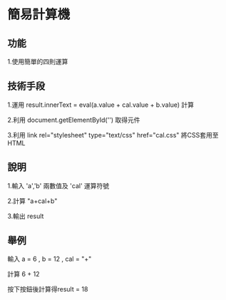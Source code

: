 # 簡易計算機

## 功能

1.使用簡單的四則運算

## 技術手段

1.運用 result.innerText = eval(a.value + cal.value + b.value) 計算

2.利用 document.getElementById('') 取得元件

3.利用 link rel="stylesheet" type="text/css" href="cal.css" 將CSS套用至HTML

## 說明

1.輸入 'a','b' 兩數值及 'cal' 運算符號

2.計算 "a+cal+b"

3.輸出 result

## 舉例

輸入 a = 6 , b = 12 , cal = "+"

計算 6 + 12

按下按鈕後計算得result = 18
